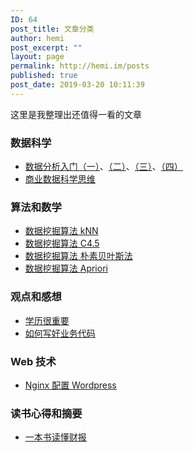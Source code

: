 ```yaml
---
ID: 64
post_title: 文章分类
author: hemi
post_excerpt: ""
layout: page
permalink: http://hemi.im/posts
published: true
post_date: 2019-03-20 10:11:39
---
```

<!-- wp:paragraph -->
<p>这里是我整理出还值得一看的文章</p>
<!-- /wp:paragraph -->

<!-- wp:heading {"level":3} -->
<h3>数据科学</h3>
<!-- /wp:heading -->

<!-- wp:list -->
<ul><li><a rel="noreferrer noopener" aria-label=" (opens in a new tab)" href="http://hemi.im/archives/118" target="_blank">数据分析入门（一）</a>、<a rel="noreferrer noopener" aria-label=" (opens in a new tab)" href="http://hemi.im/archives/127" target="_blank">（二）</a>、<a rel="noreferrer noopener" aria-label=" (opens in a new tab)" href="http://hemi.im/archives/148" target="_blank">（三）</a>、<a href="http://hemi.im/archives/191" target="_blank" rel="noreferrer noopener" aria-label=" (opens in a new tab)">（四）</a></li><li><a href="http://hemi.im/archives/185">商业数据科学思维</a></li></ul>
<!-- /wp:list -->

<!-- wp:heading {"level":3} -->
<h3>算法和数学</h3>
<!-- /wp:heading -->

<!-- wp:list -->
<ul><li><a rel="noreferrer noopener" aria-label=" (opens in a new tab)" href="http://hemi.im/archives/174" target="_blank">数据挖掘算法 kNN</a></li><li><a rel="noreferrer noopener" aria-label=" (opens in a new tab)" href="http://hemi.im/archives/159" target="_blank">数据挖掘算法 C4.5</a></li><li><a rel="noreferrer noopener" aria-label="数据挖掘算法 朴素贝叶斯法 (opens in a new tab)" href="http://hemi.im/archives/197" target="_blank">数据挖掘算法 朴素贝叶斯法</a></li><li><a href="http://hemi.im/archives/230">数据挖掘算法 Apriori</a></li></ul>
<!-- /wp:list -->

<!-- wp:heading {"level":3} -->
<h3>观点和感想</h3>
<!-- /wp:heading -->

<!-- wp:list -->
<ul><li><a rel="noreferrer noopener" aria-label=" (opens in a new tab)" href="http://hemi.im/archives/92" target="_blank">学历很重要</a></li><li><a href="http://hemi.im/archives/88" target="_blank" rel="noreferrer noopener" aria-label=" (opens in a new tab)">如何写好业务代码</a></li></ul>
<!-- /wp:list -->

<!-- wp:heading {"level":3} -->
<h3>Web 技术</h3>
<!-- /wp:heading -->

<!-- wp:list -->
<ul><li><a href="/archives/31" target="_blank" rel="noreferrer noopener" aria-label=" (opens in a new tab)">Nginx 配置 Wordpre</a><a href="/archives/31">ss</a></li></ul>
<!-- /wp:list -->

<!-- wp:heading {"level":3} -->
<h3>读书心得和摘要</h3>
<!-- /wp:heading -->

<!-- wp:list -->
<ul><li><a href="/archives/52" target="_blank" rel="noreferrer noopener" aria-label=" (opens in a new tab)">一本书读懂财报</a></li></ul>
<!-- /wp:list -->

<!-- wp:paragraph -->
<p></p>
<!-- /wp:paragraph -->